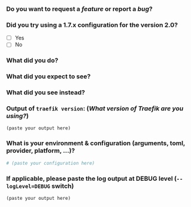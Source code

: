 <!--
DO NOT FILE ISSUES FOR GENERAL SUPPORT QUESTIONS.

The issue tracker is for reporting bugs and feature requests only.
For end-user related support questions, please refer to one of the following:

- Stack Overflow (using the "traefik" tag): https://stackoverflow.com/questions/tagged/traefik
- the Traefik community Slack channel: https://slack.traefik.io

-->


### Do you want to request a *feature* or report a *bug*?

<!--
If you intend to ask a support question: DO NOT FILE AN ISSUE.
-->

### Did you try using a 1.7.x configuration for the version 2.0?

- [ ] Yes
- [ ] No

<!--

If you just checked the "Yes" box, be aware that this is probably not a bug. The configurations between 1.X and 2.X are NOT compatible. Please have a look here https://docs.traefik.io/v2.0/getting-started/configuration-overview/.

-->

### What did you do?

<!--

HOW TO WRITE A GOOD ISSUE?

- Respect the issue template as much as possible.
- The title should be short and descriptive.
- Explain the conditions which led you to report this issue: the context.
- The context should lead to something, an idea or a problem that you’re facing.
- Remain clear and concise.
- Format your messages to help the reader focus on what matters and understand the structure of your message, use Markdown syntax https://help.github.com/articles/github-flavored-markdown

-->

### What did you expect to see?



### What did you see instead?



### Output of `traefik version`: (_What version of Traefik are you using?_)

<!--
For the Traefik Docker image:
    docker run [IMAGE] version
    ex: docker run traefik version

For the alpine Traefik Docker image:
    docker run [IMAGE] traefik version
    ex: docker run traefik traefik version
-->

```
(paste your output here)
```

### What is your environment & configuration (arguments, toml, provider, platform, ...)?

```toml
# (paste your configuration here)
```
<!--
Add more configuration information here.
-->


### If applicable, please paste the log output at DEBUG level (`--logLevel=DEBUG` switch)

```
(paste your output here)
```
